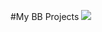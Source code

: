 #My BB Projects
![](http://plus.usgbc.org/wp-content/uploads/photo-gallery/2016%20september-october/last-great-adventure/last-great-adventure-04.jpg)
